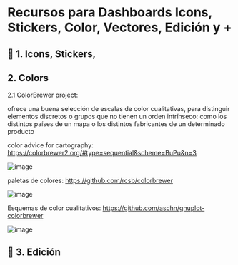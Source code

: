# Recursos para Dashboards Icons, Stickers, Color, Vectores, Edición y + 


## 🍳 1. Icons, Stickers, 

## 2. Colors

2.1 ColorBrewer project: 

ofrece una buena selección de escalas de color cualitativas, para distinguir elementos discretos o grupos que no tienen un orden intrínseco: como los distintos países de un mapa o los distintos fabricantes de un determinado producto

color advice for cartography: https://colorbrewer2.org/#type=sequential&scheme=BuPu&n=3 

![image](https://user-images.githubusercontent.com/82233779/221387449-f7ff4d89-a8f2-4931-bc35-12c23188b661.png)

paletas de colores: https://github.com/rcsb/colorbrewer 

![image](https://user-images.githubusercontent.com/82233779/221387463-1e48304b-4be4-4c9b-9086-c2f46994e1cb.png)

Esquemas de color cualitativos: https://github.com/aschn/gnuplot-colorbrewer 

![image](https://user-images.githubusercontent.com/82233779/221387440-49ebd839-6216-4b59-89b0-4d4fb1ff1912.png)


## 👀 3. Edición

